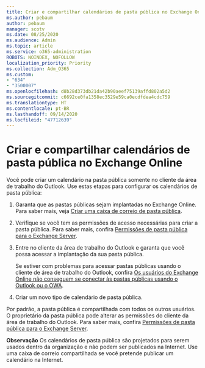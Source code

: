 ```yaml
---
title: Criar e compartilhar calendários de pasta pública no Exchange Online
ms.author: pebaum
author: pebaum
manager: scotv
ms.date: 08/25/2020
ms.audience: Admin
ms.topic: article
ms.service: o365-administration
ROBOTS: NOINDEX, NOFOLLOW
localization_priority: Priority
ms.collection: Adm_O365
ms.custom:
- "634"
- "3500007"
ms.openlocfilehash: d8b28d373db21da42b90aeef75139affd802a5d2
ms.sourcegitcommit: c6692ce0fa1358ec3529e59ca0ecdfdea4cdc759
ms.translationtype: HT
ms.contentlocale: pt-BR
ms.lasthandoff: 09/14/2020
ms.locfileid: "47712639"
---
```

# <a name="create-and-share-public-folder-calendars-in-exchange-online"></a>Criar e compartilhar calendários de pasta pública no Exchange Online

Você pode criar um calendário na pasta pública somente no cliente da área de trabalho do Outlook. Use estas etapas para configurar os calendários de pasta pública:

1. Garanta que as pastas públicas sejam implantadas no Exchange Online. Para saber mais, veja [Criar uma caixa de correio de pasta pública](https://docs.microsoft.com/exchange/collaboration-exo/public-folders/create-public-folder-mailbox). 

2. Verifique se você tem as permissões de acesso necessárias para criar a pasta pública. Para saber mais, confira [Permissões de pasta pública para o Exchange Server](https://support.microsoft.com/help/2573274/public-folder-permissions-for-exchange-server). 
  
3. Entre no cliente da área de trabalho do Outlook e garanta que você possa acessar a implantação da sua pasta pública.

    Se estiver com problemas para acessar pastas públicas usando o cliente de área de trabalho do Outlook, confira [Os usuários do Exchange Online não conseguem se conectar às pastas públicas usando o Outlook ou o OWA](https://aka.ms/pfcte).

4. Criar um novo tipo de calendário de pasta pública.

Por padrão, a pasta pública é compartilhada com todos os outros usuários. O proprietário da pasta pública pode alterar as permissões do cliente da área de trabalho do Outlook. Para saber mais, confira [Permissões de pasta pública para o Exchange Server](https://support.microsoft.com/help/2573274/public-folder-permissions-for-exchange-server).

**Observação** Os calendários de pasta pública são projetados para serem usados dentro da organização e não podem ser publicados na Internet. Use uma caixa de correio compartilhada se você pretende publicar um calendário na Internet.